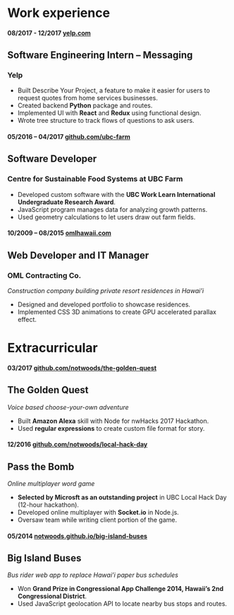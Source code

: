 Work experience
===============

#### 08/2017 - 12/2017	[yelp.com](https://yelp.com)

Software Engineering Intern – Messaging
--------------------------------------------

### Yelp

+ Built Describe Your Project, a feature to make it easier for users to request quotes from home services businesses.
+ Created backend **Python** package and routes.
+ Implemented UI with **React** and **Redux** using functional design.
+ Wrote tree structure to track flows of questions to ask users.

#### 05/2016 – 04/2017	[github.com/ubc-farm](https://github.com/ubc-farm)

Software Developer
------------------

### Centre for Sustainable Food Systems at UBC Farm

+ Developed custom software with the **UBC Work Learn International Undergraduate Research Award**.
+	JavaScript program manages data for analyzing growth patterns.
+	Used geometry calculations to let users draw out farm fields.


#### 10/2009 – 08/2015	[omlhawaii.com](http://omlhawaii.com)

Web Developer and IT Manager
----------------------------

### OML Contracting Co.
*Construction company building private resort residences in Hawai’i*

+	Designed and developed portfolio to showcase residences.
+	Implemented CSS 3D animations to create GPU accelerated parallax effect.


Extracurricular
===============

#### 03/2017	[github.com/notwoods/the-golden-quest](https://github.com/notwoods/the-golden-quest)

The Golden Quest
-------------
*Voice based choose-your-own adventure*

+	Built **Amazon Alexa** skill with Node for nwHacks 2017 Hackathon.
+ Used **regular expressions** to create custom file format for story.

#### 12/2016	[github.com/notwoods/local-hack-day](https://github.com/NotWoods/local-hack-day)

Pass the Bomb
-------------
*Online multiplayer word game*

+	**Selected by Microsft as an outstanding project** in UBC Local Hack Day (12-hour hackathon).
+ Developed online multiplayer with **Socket.io** in Node.js.
+ Oversaw team while writing client portion of the game.

#### 05/2014  [notwoods.github.io/big-island-buses](https://notwoods.github.io/big-island-buses)

Big Island Buses
----------------
*Bus rider web app to replace Hawai’i paper bus schedules*

+	Won **Grand Prize in Congressional App Challenge 2014, Hawaii’s 2nd Congressional District**.
+	Used JavaScript geolocation API to locate nearby bus stops and routes.
